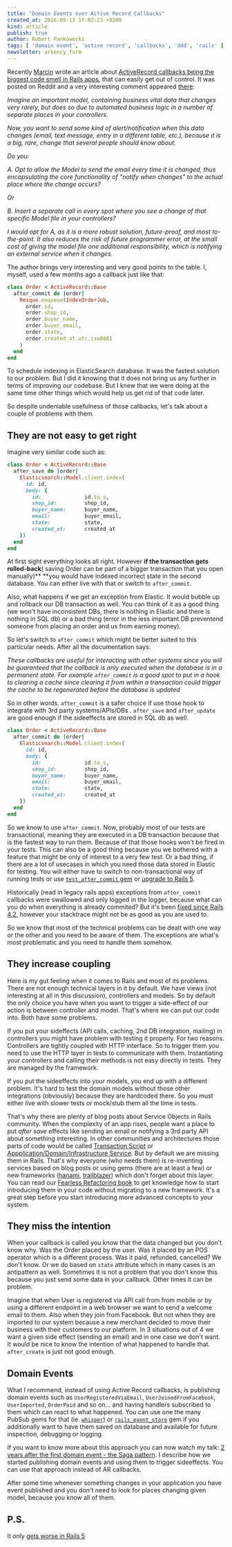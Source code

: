 ```yaml
---
title: "Domain Events over Active Record Callbacks"
created_at: 2016-05-13 17:02:23 +0200
kind: article
publish: true
author: Robert Pankowecki
tags: [ 'domain event', 'active record', 'callbacks', 'ddd', 'rails' ]
newsletter: arkency_form
---
```


Recently [Marcin](https://twitter.com/killavus) wrote an article about [ActiveRecord callbacks being the biggest code smell in Rails apps](https://medium.com/planet-arkency/the-biggest-rails-code-smell-you-should-avoid-to-keep-your-app-healthy-a61fd75ab2d3#.q537fl3g5), that can easily get out of control. It was posted on Reddit and a very interesting comment appeared [there](https://www.reddit.com/r/ruby/comments/4hr125/the_biggest_rails_code_smell_you_should_avoid_to/):

<!-- more -->

_Imagine an important model, containing business vital data that changes very rarely, but does so due to automated business logic in a number of separate places in your controllers._

_Now, you want to send some kind of alert/notification when this data changes (email, text message, entry in a different table, etc.), because it is a big, rare, change that several people should know about._

_Do you:_

_A. Opt to allow the Model to send the email every time it is changed, thus encapsulating the core functionality of "notify when changes" to the actual place where the change occurs?_

_Or_

_B. Insert a separate call in every spot where you see a change of that specific Model file in your controllers?_

_I would opt for A, as it is a more robust solution, future-proof, and most to-the-point. It also reduces the risk of future programmer error, at the small cost of giving the model file one additional responsibility, which is notifying an external service when it changes._

  
The author brings very interesting and very good points to the table. I, myself, used a few months ago a callback just like that:

```ruby
class Order < ActiveRecord::Base  
  after_commit do |order|  
    Resque.enqueue(IndexOrderJob,  
      order.id,  
      order.shop_id,  
      order.buyer_name,  
      order.buyer_email,  
      order.state,  
      order.created_at.utc.iso8601  
    )  
  end  
end
```

To schedule indexing in ElasticSearch database. It was the fastest solution to our problem. But I did it knowing that it does not bring us any further in terms of improving our codebase. But I knew that we were doing at the same time other things which would help us get rid of that code later.

So despite undeniable usefulness of those callbacks, let's talk about a couple of problems with them.  

## They are not easy to get right

Imagine very similar code such as:

```ruby
class Order < ActiveRecord::Base  
  after_save do |order|  
    Elasticsearch::Model.client.index(  
      id: id,   
      body: {  
        id:              id.to_s,  
        shop_id:         shop_id,  
        buyer_name:      buyer_name,  
        email:           buyer_email,  
        state:           state,  
        created_at:      created_at  
    })  
  end  
end
```

At first sight everything looks all right. However **if the transaction gets rolled-back**( saving Order can be part of a bigger transaction that you open manually)** **you would have indexed incorrect state in the second database. You can either live with that or switch to `after_commit`.

Also, what happens if we get an exception from Elastic. It would bubble up and rollback our DB transaction as well. You can think of it as a good thing (we won't have inconsistent DBs, there is nothing in Elastic and there is nothing in SQL db) or a bad thing (error in the less important DB preventend someone from placing an order and us from earning money).

So let's switch to `after_commit` which might be better suited to this particular needs. After all the documentation says:

_These callbacks are useful for interacting with other systems since you will be guaranteed that the callback is only executed when the database is in a permanent state. For example `after_commit` is a good spot to put in a hook to clearing a cache since clearing it from within a transaction could trigger the cache to be regenerated before the database is updated_

So in other words. `after_commit` is a safer choice if use those hook to integrate with 3rd party systems/APIs/DBs . `after_save` and `after_update` are good enough if the sideeffects are stored in SQL db as well.

```ruby
class Order < ActiveRecord::Base  
  after_commit do |order|  
    Elasticsearch::Model.client.index(  
      id: id,   
      body: {  
        id:              id.to_s,  
        shop_id:         shop_id,  
        buyer_name:      buyer_name,  
        email:           buyer_email,  
        state:           state,  
        created_at:      created_at  
    })  
  end  
end
```

So we know to use `after_commit`. Now, probably most of our tests are transactional, meaning they are executed in a DB transaction because that is the fastest way to run them. Because of that those hooks won't be fired in your tests. This can also be a good thing because you we bothered with a feature that might be only of interest to a very few test. Or a bad thing, if there are a lot of usecases in which you need those data stored in Elastic for testing. You will either have to switch to non-transactional way of running tests or use [`test_after_commit` gem](https://github.com/grosser/test_after_commit) or [upgrade to Rails 5](https://github.com/rails/rails/pull/18458).

Historically (read in legacy rails apps) exceptions from `after_commit` callbacks were swallowed and only logged in the logger, because what can you do when everything is already commited? But it's been [fixed since Rails 4.2](https://github.com/rails/rails/pull/14488), however your stacktrace might not be as good as you are used to.

So we know that most of the technical problems can be dealt with one way or the other and you need to be aware of them. The exceptions are what's most problematic and you need to handle them somehow.  

## They increase coupling

Here is my gut feeling when it comes to Rails and most of its problems. There are not enough technical layers in it by default. We have views (not interesting at all in this discussion), controllers and models. So by default the only choice you have when you want to trigger a side-effect of our action is between controller and model. That's where we can put our code into. Both have some problems.

If you put your sideffects (API calls, caching, 2nd DB integration, mailing) in controllers you might have problem with testing it properly. For two reasons. Controllers are tightly coupled with HTTP interface. So to trigger them you need to use the HTTP layer in tests to communicate with them. Instantiating your controllers and calling their methods is not easy directly in tests. They are managed by the framework.

If you put the sideeffects into your models, you end up with a different problem. It's hard to test the domain models without those other integrations (obviously) because they are hardcoded there. So you must either live with slower tests or mock/stub them all the time in tests.

That's why there are plenty of blog posts about Service Objects in Rails community. When the complexity of an app rises, people want a place to put _after save_ effects like sending an email or notifying a 3rd party API about something interesting. In other communities and architectures those parts of code would be called [Transaction Script](http://martinfowler.com/eaaCatalog/transactionScript.html) or [Appplication/Domain/Infrastructure Service](http://gorodinski.com/blog/2012/04/14/services-in-domain-driven-design-ddd/). But by default we are missing them in Rails. That's why everyone (who needs them) is re-inventing services based on blog posts or using gems (there are at least a few) or new frameworks ([hanami](http://hanamirb.org/), [trailblazer](https://github.com/apotonick/trailblazer)) which don't forget about this layer.
You can read our [Fearless Refactoring book](http://rails-refactoring.com/) to get knowledge how to start introducing them in your code without migrating to a new framework. It's a great step before you start introducing more advanced concepts to your system.

## They miss the intention

When your callback is called you know that the data changed but you don't know why. Was the Order placed by the user. Was it placed by an POS operator which is a different process. Was it paid, refunded, cancelled? We don't know. Or we do based on `state` attribute which in many cases is an antipattern as well. Sometimes it is not a problem that you don't know this because you just send some data in your callback. Other times it can be problem.

Imagine that when User is registered via API call from from mobile or by using a different endpoint in a web browser we want to send a welcome email to them. Also when they join from Facebook. But not when they are imported to our system because a new merchant decided to move their business with their customers to our platform. In 3 situations out of 4 we want a given side effect (sending an email) and in one case we don't want. It would be nice to know the intention of what happened to handle that. `after_create` is just not good enough.  

## Domain Events

What I recommend, instead of using Active Record callbacks, is publishing domain events such as `UserRegisteredViaEmail`, `UserJoinedFromFacebook`, `UserImported`, `OrderPaid` and so on... and having handlers subscribed to them which can react to what happened. You can use one the many PubSub gems for that (ie. [`whisper`](https://github.com/krisleech/wisper)) or [`rails_event_store`](http://railseventstore.arkency.com/docs/publish.html) gem if you additionally want to have them saved on database and available for future inspection, debugging or logging.

If you want to know more about this approach you can now watch my talk: [2 years after the first domain event - the Saga pattern](https://blog.arkency.com/course/saga/). I describe how we started publishing domain events and using them to trigger sideeffects. You can use that approach instead of AR callbacks.

After some time whenever something changes in your application you have event published and you don't need to look for places changing given model, because you know all of them.

## P.S.

It only [gets worse in Rails 5](https://www.reddit.com/r/ruby/comments/4j3097/rails_5_activerecord_suppress_a_step_too_far/)
